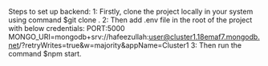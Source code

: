 Steps to set up backend:
1: Firstly, clone the project locally in your system using command $git clone <url-of-the-repository>.
2: Then add .env file in the root of the project with below credentials:
    PORT:5000
    MONGO_URI=mongodb+srv://hafeezullah:user@cluster1.18emaf7.mongodb.net/?retryWrites=true&w=majority&appName=Cluster1
3: Then run the command $npm start.
